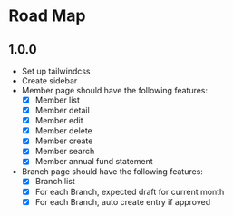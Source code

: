 # Road Map

## 1.0.0

- Set up tailwindcss
- Create sidebar
- Member page should have the following features:
  - [x] Member list
  - [x] Member detail
  - [x] Member edit
  - [x] Member delete
  - [x] Member create
  - [x] Member search
  - [x] Member annual fund statement
- Branch page should have the following features:
  - [x] Branch list
  - [x] For each Branch, expected draft for current month
  - [x] For each Branch, auto create entry if approved 